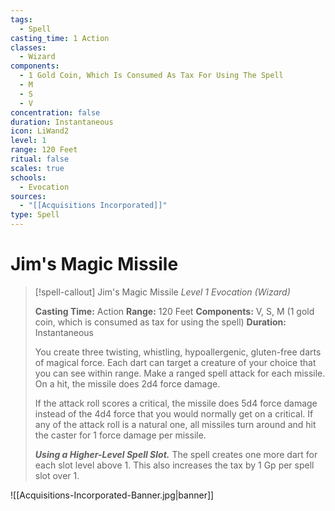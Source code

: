 ```yaml
---
tags:
  - Spell
casting_time: 1 Action
classes:
  - Wizard
components:
  - 1 Gold Coin, Which Is Consumed As Tax For Using The Spell
  - M
  - S
  - V
concentration: false
duration: Instantaneous
icon: LiWand2
level: 1
range: 120 Feet
ritual: false
scales: true
schools:
  - Evocation
sources:
  - "[[Acquisitions Incorporated]]"
type: Spell
---
```


# Jim's Magic Missile

>[!spell-callout] Jim's Magic Missile
>_Level 1 Evocation (Wizard)_
>
>**Casting Time:** Action
>**Range:** 120 Feet
>**Components:** V, S, M (1 gold coin, which is consumed as tax for using the spell)
>**Duration:** Instantaneous
>
>You create three twisting, whistling, hypoallergenic, gluten-free darts of magical force. Each dart can target a creature of your choice that you can see within range. Make a ranged spell attack for each missile. On a hit, the missile does 2d4 force damage.
>
>If the attack roll scores a critical, the missile does 5d4 force damage instead of the 4d4 force that you would normally get on a critical. If any of the attack roll is a natural one, all missiles turn around and hit the caster for 1 force damage per missile.
>
>**_Using a Higher-Level Spell Slot._** The spell creates one more dart for each slot level above 1. This also increases the tax by 1 Gp per spell slot over 1.

![[Acquisitions-Incorporated-Banner.jpg|banner]]
